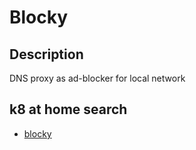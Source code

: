 # Blocky

## Description

DNS proxy as ad-blocker for local network

## k8 at home search

- [blocky](https://nanne.dev/k8s-at-home-search/#/blocky)

